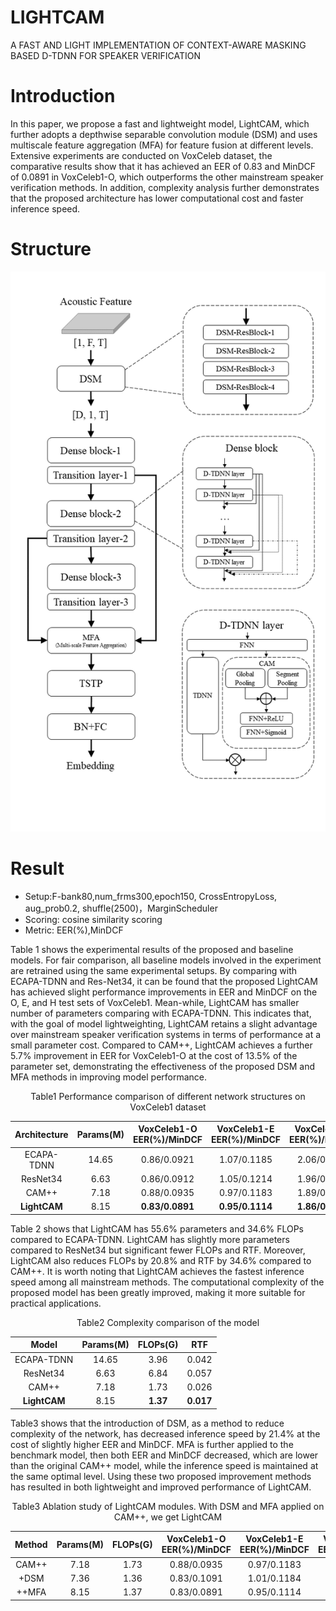 # LIGHTCAM
 A FAST AND LIGHT IMPLEMENTATION OF CONTEXT-AWARE MASKING  BASED D-TDNN FOR SPEAKER VERIFICATION  
# Introduction  
 In this paper, we propose a fast and lightweight model, LightCAM, which further adopts a depthwise separable convolution module (DSM) and uses multiscale feature aggregation (MFA) for feature fusion at different levels. Extensive experiments are conducted on VoxCeleb dataset, the comparative results show that it has achieved an EER of 0.83 and MinDCF of 0.0891 in VoxCeleb1-O, which outperforms the other mainstream speaker verification methods. In addition, complexity analysis further demonstrates that the proposed architecture has lower computational cost and faster inference speed.  
# Structure  
![Image text](https://raw.githubusercontent.com/ZJUTMuseVision/LIGHTCAM/b01d215ea9219e20d2ecd8092740758b7824d9bb/img-storage/Structure.png)  
# Result  
  * Setup:F-bank80,num_frms300,epoch150, CrossEntropyLoss, aug_prob0.2, shuffle(2500)，MarginScheduler
  * Scoring: cosine similarity scoring
  * Metric: EER(%),MinDCF  
  
  Table 1 shows the experimental results of the proposed and baseline models. For fair comparison, all baseline models involved in the experiment are retrained using the same experimental setups. By comparing with ECAPA-TDNN and Res-Net34, it can be found that the proposed LightCAM has achieved slight performance improvements in EER and MinDCF on the O, E, and H test sets of VoxCeleb1. Mean-while, LightCAM has smaller number of parameters comparing with ECAPA-TDNN. This indicates that, with the goal of model lightweighting, LightCAM retains a slight advantage over mainstream speaker verification systems in terms of performance at a small parameter cost. Compared to CAM++, LightCAM achieves a further 5.7% improvement in EER for VoxCeleb1-O at the cost of 13.5% of the parameter set, demonstrating the effectiveness of the proposed DSM and MFA methods in improving model performance.  
  
<p align="center">Table1 Performance comparison of different network structures on VoxCeleb1 dataset</p>  

<center>  
  
Architecture  |Params(M)  |VoxCeleb1-O EER(%)/MinDCF  |VoxCeleb1-E EER(%)/MinDCF  |VoxCeleb1-H EER(%)/MinDCF  
| :----: | :-----: | :------: | :-------: | :--------: |   
ECAPA-TDNN  |14.65  |0.86/0.0921  |1.07/0.1185  |2.06/0.1956  
ResNet34  |6.63  |0.86/0.0912  |1.05/0.1214  |1.96/0.1921  
CAM++  |7.18  |0.88/0.0935  |0.97/0.1183  |1.89/0.1971  
**LightCAM**  |8.15  |**0.83/0.0891**  |**0.95/0.1114**  |**1.86/0.1922**  
  
</center>    

  Table 2 shows that LightCAM has 55.6% parameters and 34.6% FLOPs compared to ECAPA-TDNN. LightCAM has slightly more parameters compared to ResNet34 but significant fewer FLOPs and RTF. Moreover, LightCAM also reduces FLOPs by 20.8% and RTF by 34.6% compared to CAM++. It is worth noting that LightCAM achieves the fastest inference speed among all mainstream methods. The computational complexity of the proposed model has been greatly improved, making it more suitable for practical applications.  
  
<p align="center">Table2 Complexity comparison of the model</p>  

<div class="center">  
  
Model  |Params(M)  |FLOPs(G)  |RTF  
| :----: | :-----: | :------: | :-------: |   
ECAPA-TDNN  |14.65  |3.96  |0.042  
ResNet34  |6.63  |6.84  |0.057  
CAM++  |7.18  |1.73  |0.026  
**LightCAM**  |8.15  |**1.37**  |**0.017**  
  
</div>  

  Table3 shows that the introduction of DSM, as a method to reduce complexity of the network, has decreased inference speed by 21.4% at the cost of slightly higher EER and MinDCF. MFA is further applied to the benchmark model, then both EER and MinDCF decreased, which are lower than the original CAM++ model, while the inference speed is maintained at the same optimal level. Using these two proposed improvement methods has resulted in both lightweight and improved performance of LightCAM.  
  
<p align="center">Table3 Ablation study of LightCAM modules. With DSM and MFA applied on CAM++, we get LightCAM</p>  
  
Method  |Params(M)  |FLOPs(G)  |VoxCeleb1-O EER(%)/MinDCF  |VoxCeleb1-E EER(%)/MinDCF  |VoxCeleb1-H EER(%)/MinDCF  
| :----: | :-----: | :------: | :-------: | :--------: | :---------: |   
CAM++  |7.18  |1.73  |0.88/0.0935  |0.97/0.1183  |1.89/0.1971  
+DSM  |7.36  |1.36  |0.83/0.1091  |1.01/0.1184  |1.94/0.2044  
++MFA  |8.15  |1.37  |0.83/0.0891  |0.95/0.1114  |1.86/0.1922  
